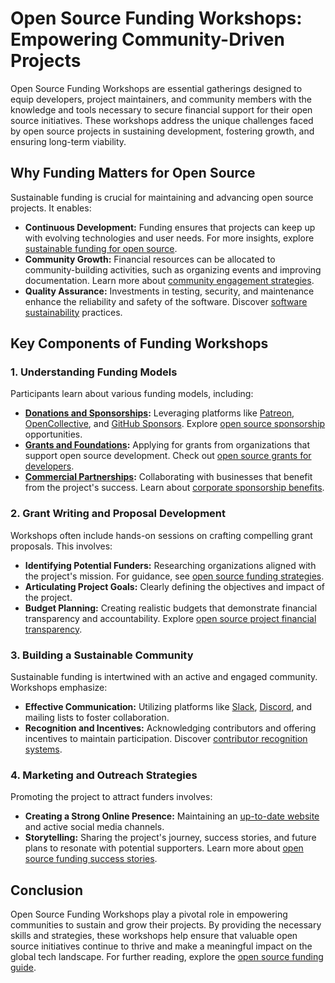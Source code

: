 # Open Source Funding Workshops: Empowering Community-Driven Projects

Open Source Funding Workshops are essential gatherings designed to equip developers, project maintainers, and community members with the knowledge and tools necessary to secure financial support for their open source initiatives. These workshops address the unique challenges faced by open source projects in sustaining development, fostering growth, and ensuring long-term viability.

## Why Funding Matters for Open Source

Sustainable funding is crucial for maintaining and advancing open source projects. It enables:

- **Continuous Development:** Funding ensures that projects can keep up with evolving technologies and user needs. For more insights, explore [sustainable funding for open source](https://www.license-token.com/wiki/sustainable-funding-for-open-source).
- **Community Growth:** Financial resources can be allocated to community-building activities, such as organizing events and improving documentation. Learn more about [community engagement strategies](https://www.license-token.com/wiki/community-engagement-strategies).
- **Quality Assurance:** Investments in testing, security, and maintenance enhance the reliability and safety of the software. Discover [software sustainability](https://www.license-token.com/wiki/software-sustainability) practices.

## Key Components of Funding Workshops

### 1. **Understanding Funding Models**

Participants learn about various funding models, including:

- **[Donations and Sponsorships](https://opensource.guide/financing-your-project/#individual-donations):** Leveraging platforms like [Patreon](https://www.patreon.com), [OpenCollective](https://opencollective.com), and [GitHub Sponsors](https://github.com/sponsors). Explore [open source sponsorship](https://www.license-token.com/wiki/open-source-sponsorship) opportunities.
- **[Grants and Foundations](https://www.openfoundry.org/):** Applying for grants from organizations that support open source development. Check out [open source grants for developers](https://www.license-token.com/wiki/open-source-grants-for-developers).
- **[Commercial Partnerships](https://www.opensource.com/resources/commercial-models):** Collaborating with businesses that benefit from the project's success. Learn about [corporate sponsorship benefits](https://www.license-token.com/wiki/corporate-sponsorship-benefits).

### 2. **Grant Writing and Proposal Development**

Workshops often include hands-on sessions on crafting compelling grant proposals. This involves:

- **Identifying Potential Funders:** Researching organizations aligned with the project's mission. For guidance, see [open source funding strategies](https://www.license-token.com/wiki/open-source-funding-strategies).
- **Articulating Project Goals:** Clearly defining the objectives and impact of the project.
- **Budget Planning:** Creating realistic budgets that demonstrate financial transparency and accountability. Explore [open source project financial transparency](https://www.license-token.com/wiki/open-source-project-financial-transparency).

### 3. **Building a Sustainable Community**

Sustainable funding is intertwined with an active and engaged community. Workshops emphasize:

- **Effective Communication:** Utilizing platforms like [Slack](https://slack.com), [Discord](https://discord.com), and mailing lists to foster collaboration.
- **Recognition and Incentives:** Acknowledging contributors and offering incentives to maintain participation. Discover [contributor recognition systems](https://www.license-token.com/wiki/contributor-recognition-system).

### 4. **Marketing and Outreach Strategies**

Promoting the project to attract funders involves:

- **Creating a Strong Online Presence:** Maintaining an [up-to-date website](https://www.license-token.com/#/) and active social media channels.
- **Storytelling:** Sharing the project's journey, success stories, and future plans to resonate with potential supporters. Learn more about [open source funding success stories](https://www.license-token.com/wiki/open-source-funding-success-stories).

## Conclusion

Open Source Funding Workshops play a pivotal role in empowering communities to sustain and grow their projects. By providing the necessary skills and strategies, these workshops help ensure that valuable open source initiatives continue to thrive and make a meaningful impact on the global tech landscape. For further reading, explore the [open source funding guide](https://www.license-token.com/wiki/open-source-funding-guide).
